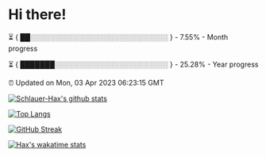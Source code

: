 # Hi there!

⏳ { ██░░░░░░░░░░░░░░░░░░░░░░░░░░░░ } - 7.55% - Month progress

⏳ { ███████░░░░░░░░░░░░░░░░░░░░░░░ } - 25.28% - Year progress

⏰ Updated on Mon, 03 Apr 2023 06:23:15 GMT


[![Schlauer-Hax's github stats](https://github-readme-stats.vercel.app/api?username=Schlauer-Hax&show_icons=true&theme=dark&count_private=true)](https://github.com/Schlauer-Hax)


[![Top Langs](https://github-readme-stats.vercel.app/api/top-langs/?username=Schlauer-Hax&layout=compact&theme=dark)](https://github.com/Schlauer-Hax?tab=repositories)

[![GitHub Streak](https://streak-stats.demolab.com?user=Schlauer-Hax&theme=dark)](https://git.io/streak-stats)

[![Hax's wakatime stats](https://github-readme-stats.vercel.app/api/wakatime?username=Hax&theme=dark)](https://wakatime.com/@Hax)

